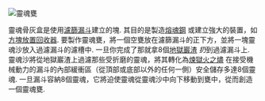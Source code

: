 ![靈魂甕](block:betterwithmods:urn@8)

靈魂骨灰盒是使用[濾篩漏斗](hopper.md)建立的塊. 其目的是製造[熔魂鋼](../items/soulforged_steel.md) 或建立強大的裝置，如[方塊放置回收器](block_dispenser.md). 要製作靈魂甕，將一個空甕放在濾篩漏斗的正下方，並將一塊靈魂沙放入過濾漏斗的濾槽中. 一旦你完成了那就拿8個[地獄巖渣](../items/ground_netherrack.md) *扔*到過濾漏斗上. 靈魂沙將從地獄巖渣上過濾那些受折磨的靈魂，將其轉化為[煉獄火之燼](../items/hellfire_dust.md) 在接受機械動力的漏斗的內部緩衝區（從頂部或底部以外的任何一側）安全儲存多達8個靈魂. 一旦漏斗容納8個靈魂，它將迫使靈魂從靈魂沙中向下移動到甕中，從而創造一個靈魂甕.
